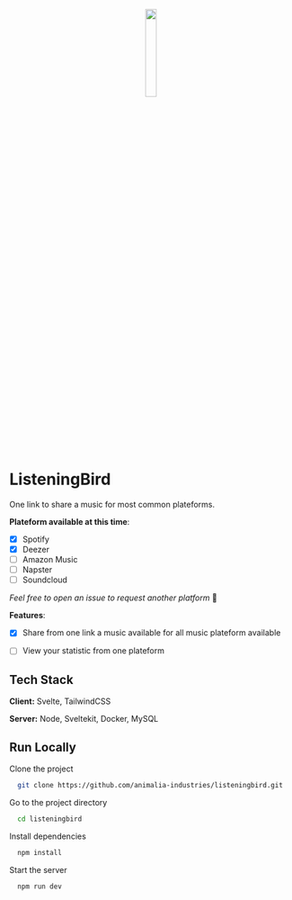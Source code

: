 <p align="center">
  <img width="20%" align="center" src="https://github.com/user-attachments/assets/5ff24329-894c-4fa5-b600-4d54bc7a2444" />
</p>


# ListeningBird

One link to share a music for most common plateforms.

**Plateform available at this time**: 
- [x] Spotify
- [x] Deezer
- [ ] Amazon Music
- [ ] Napster
- [ ] Soundcloud

 _Feel free to open an issue to request another platform_ 🙂

**Features**:
- [x] Share from one link a music available for all music plateform available
- [ ] View your statistic from one plateform


## Tech Stack

**Client:** Svelte, TailwindCSS

**Server:** Node, Sveltekit, Docker, MySQL


## Run Locally

Clone the project

```bash
  git clone https://github.com/animalia-industries/listeningbird.git
```

Go to the project directory

```bash
  cd listeningbird
```

Install dependencies

```bash
  npm install
```

Start the server

```bash
  npm run dev
```

